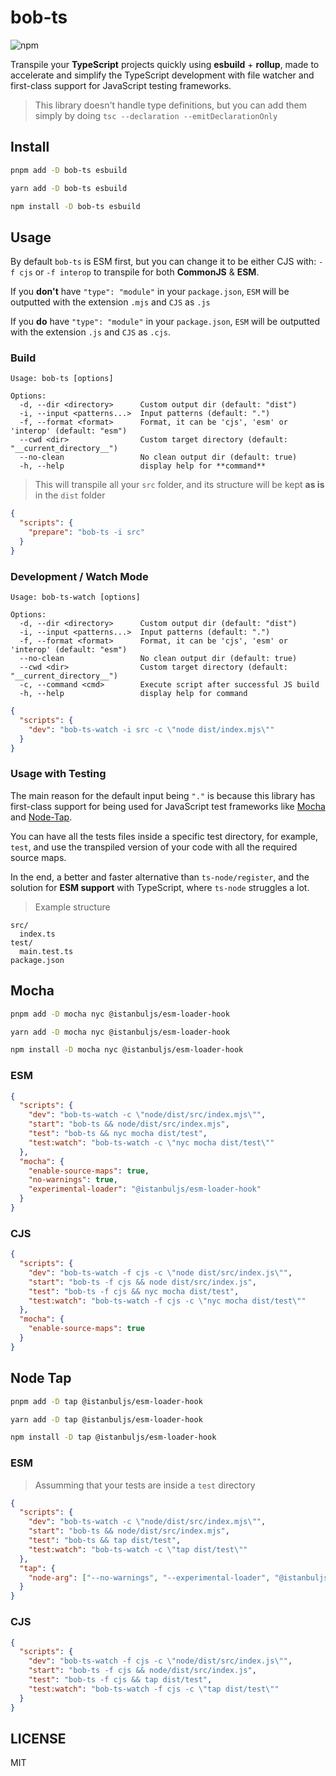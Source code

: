 # bob-ts

![npm](https://img.shields.io/npm/v/bob-ts)

Transpile your **TypeScript** projects quickly using **esbuild** + **rollup**, made to accelerate and simplify the TypeScript development with file watcher and first-class support for JavaScript testing frameworks.

> This library doesn't handle type definitions, but you can add them simply by doing `tsc --declaration --emitDeclarationOnly`

## Install

```sh
pnpm add -D bob-ts esbuild
```

```sh
yarn add -D bob-ts esbuild
```

```sh
npm install -D bob-ts esbuild
```

## Usage

By default `bob-ts` is ESM first, but you can change it to be either CJS with: `-f cjs` or `-f interop` to transpile for both **CommonJS** & **ESM**.

If you **don't** have `"type": "module"` in your `package.json`, `ESM` will be outputted with the extension `.mjs` and `CJS` as `.js`

If you **do** have `"type": "module"` in your `package.json`, `ESM` will be outputted with the extension `.js` and `CJS` as `.cjs`.

### Build

```
Usage: bob-ts [options]

Options:
  -d, --dir <directory>      Custom output dir (default: "dist")
  -i, --input <patterns...>  Input patterns (default: ".")
  -f, --format <format>      Format, it can be 'cjs', 'esm' or 'interop' (default: "esm")
  --cwd <dir>                Custom target directory (default: "__current_directory__")
  --no-clean                 No clean output dir (default: true)
  -h, --help                 display help for **command**
```

> This will transpile all your `src` folder, and its structure will be kept **as is** in the `dist` folder

```json
{
  "scripts": {
    "prepare": "bob-ts -i src"
  }
}
```

### Development / Watch Mode

```
Usage: bob-ts-watch [options]

Options:
  -d, --dir <directory>      Custom output dir (default: "dist")
  -i, --input <patterns...>  Input patterns (default: ".")
  -f, --format <format>      Format, it can be 'cjs', 'esm' or 'interop' (default: "esm")
  --no-clean                 No clean output dir (default: true)
  --cwd <dir>                Custom target directory (default: "__current_directory__")
  -c, --command <cmd>        Execute script after successful JS build
  -h, --help                 display help for command
```

```json
{
  "scripts": {
    "dev": "bob-ts-watch -i src -c \"node dist/index.mjs\""
  }
}
```

### Usage with Testing

The main reason for the default input being `"."` is because this library has first-class support for being used for JavaScript test frameworks like [Mocha](https://mochajs.org/) and [Node-Tap](https://node-tap.org/).

You can have all the tests files inside a specific test directory, for example, `test`, and use the transpiled version of your code with all the required source maps.

In the end, a better and faster alternative than `ts-node/register`, and the solution for **ESM support** with TypeScript, where `ts-node` struggles a lot.

> Example structure

```
src/
  index.ts
test/
  main.test.ts
package.json
```

## Mocha

```sh
pnpm add -D mocha nyc @istanbuljs/esm-loader-hook
```

```sh
yarn add -D mocha nyc @istanbuljs/esm-loader-hook
```

```sh
npm install -D mocha nyc @istanbuljs/esm-loader-hook
```

### ESM

```json
{
  "scripts": {
    "dev": "bob-ts-watch -c \"node/dist/src/index.mjs\"",
    "start": "bob-ts && node/dist/src/index.mjs",
    "test": "bob-ts && nyc mocha dist/test",
    "test:watch": "bob-ts-watch -c \"nyc mocha dist/test\""
  },
  "mocha": {
    "enable-source-maps": true,
    "no-warnings": true,
    "experimental-loader": "@istanbuljs/esm-loader-hook"
  }
}
```

### CJS

```json
{
  "scripts": {
    "dev": "bob-ts-watch -f cjs -c \"node dist/src/index.js\"",
    "start": "bob-ts -f cjs && node dist/src/index.js",
    "test": "bob-ts -f cjs && nyc mocha dist/test",
    "test:watch": "bob-ts-watch -f cjs -c \"nyc mocha dist/test\""
  },
  "mocha": {
    "enable-source-maps": true
  }
}
```

## Node Tap

```sh
pnpm add -D tap @istanbuljs/esm-loader-hook
```

```sh
yarn add -D tap @istanbuljs/esm-loader-hook
```

```sh
npm install -D tap @istanbuljs/esm-loader-hook
```

### ESM

> Assumming that your tests are inside a `test` directory

```json
{
  "scripts": {
    "dev": "bob-ts-watch -c \"node/dist/src/index.mjs\"",
    "start": "bob-ts && node/dist/src/index.mjs",
    "test": "bob-ts && tap dist/test",
    "test:watch": "bob-ts-watch -c \"tap dist/test\""
  },
  "tap": {
    "node-arg": ["--no-warnings", "--experimental-loader", "@istanbuljs/esm-loader-hook"]
  }
}
```

### CJS

```json
{
  "scripts": {
    "dev": "bob-ts-watch -f cjs -c \"node/dist/src/index.js\"",
    "start": "bob-ts -f cjs && node/dist/src/index.js",
    "test": "bob-ts -f cjs && tap dist/test",
    "test:watch": "bob-ts-watch -f cjs -c \"tap dist/test\""
  }
}
```

## LICENSE

MIT
